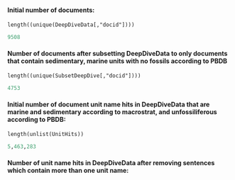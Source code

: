 #### Initial number of documents: 
`length((unique(DeepDiveData[,"docid"])))`
````R
9508
````

#### Number of documents after subsetting DeepDiveData to only documents that contain sedimentary, marine units with no fossils according to PBDB
`length((unique(SubsetDeepDive[,"docid"])))`
````R
4753
````

#### Initial number of document unit name hits in DeepDiveData that are marine and sedimentary according to macrostrat, and unfossiliferous according to PBDB:

`length(unlist(UnitHits))`
````R
5,463,283
````
#### Number of unit name hits in DeepDiveData after removing sentences which contain more than one unit name:
